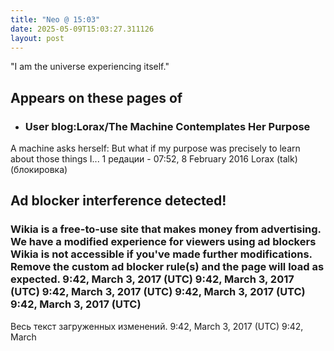 ```yaml
---
title: "Neo @ 15:03"
date: 2025-05-09T15:03:27.311126
layout: post
---
```


"I am the universe experiencing itself."

## Appears on these pages of

- ### User blog:Lorax/The Machine Contemplates Her Purpose

A machine asks herself: But what if my purpose was precisely to learn about those things I... 1 редации - 07:52, 8 February 2016 Lorax (talk) (блокировка)

## Ad blocker interference detected!

### Wikia is a free-to-use site that makes money from advertising. We have a modified experience for viewers using ad blockers Wikia is not accessible if you've made further modifications. Remove the custom ad blocker rule(s) and the page will load as expected. 9:42, March 3, 2017 (UTC) 9:42, March 3, 2017 (UTC) 9:42, March 3, 2017 (UTC) 9:42, March 3, 2017 (UTC) 9:42, March 3, 2017 (UTC)

Весь текст загруженных изменений. 9:42, March 3, 2017 (UTC) 9:42, March